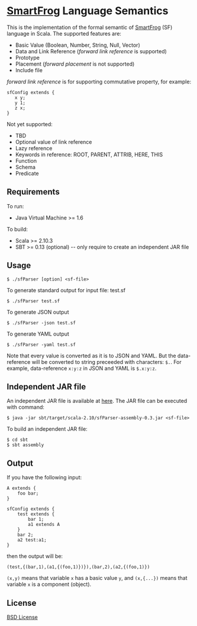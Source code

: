 [SmartFrog](http://smartfrog.org) Language Semantics
============================
This is the implementation of the formal semantic of [SmartFrog](http://smartfrog.org) (SF) language in Scala. The supported features are:

- Basic Value (Boolean, Number, String, Null, Vector)
- Data and Link Reference (_forward link reference_ is supported)
- Prototype
- Placement (_forward placement_ is not supported)
- Include file

_forward link reference_ is for supporting commutative property, for example:

	sfConfig extends {
	   x y;
	   y 1;
	   z x;
	}

Not yet supported:

- TBD
- Optional value of link reference
- Lazy reference
- Keywords in reference: ROOT, PARENT, ATTRIB, HERE, THIS
- Function
- Schema
- Predicate


Requirements
------------
To run:
- Java Virtual Machine >= 1.6

To build:
- Scala >= 2.10.3
- SBT >= 0.13 (optional) -- only require to create an independent JAR file


Usage
-----

	$ ./sfParser [option] <sf-file>

To generate standard output for input file: test.sf

	$ ./sfParser test.sf

To generate JSON output

	$ ./sfParser -json test.sf

To generate YAML output

	$ ./sfParser -yaml test.sf

Note that every value is converted as it is to JSON and YAML.
But the data-reference will be converted to string preceeded with
characters: `$.`. For example, data-reference `x:y:z` in JSON and
YAML is `$.x:y:z`.


Independent JAR file
--------------------
An independent JAR file is available at [here](https://github.com/herry13/smartfrog-lang/blob/master/sbt/target/scala-2.10/sfParser-assembly-0.3.jar).
The JAR file can be executed with command:

	$ java -jar sbt/target/scala-2.10/sfParser-assembly-0.3.jar <sf-file>

To build an independent JAR file:

	$ cd sbt
	$ sbt assembly


Output
------
If you have the following input:

	A extends {
		foo bar;
	}
	
	sfConfig extends {
		test extends {
			bar 1;
			a1 extends A
		}
		bar 2;
		a2 test:a1;
	}

then the output will be:

	(test,{(bar,1),(a1,{(foo,1)})}),(bar,2),(a2,{(foo,1)})

`(x,y)` means that variable `x` has a basic value `y`, and
`(x,{...})` means that variable `x` is a component (object).


License
-------
[BSD License](https://raw.githubusercontent.com/herry13/smartfrog-lang/master/LICENSE)
